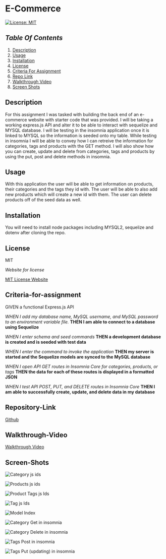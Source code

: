 # E-Commerce

[![License: MIT](https://img.shields.io/badge/License-MIT-yellow.svg)](https://opensource.org/licenses/MIT)

## _Table Of Contents_

1. [Description](#description)
2. [Usage](#usage)
3. [Installation](#installation)
4. [License](#license)
5. [Criteria For Assignment](#criteria-for-assignment)
6. [Repo Link](#repository-link)
7. [Walkthrough Video](#walkthrough-video)
8. [Screen Shots](#screen-shots)

## Description

For this assignment I was tasked with building the back end of an e-commerce website with starter code that was provided. I will be taking a working express.js API and alter it to be able to interact with sequelize and MYSQL database. I will be testing in the insomnia application once it is linked to MYSQL so the information is seeded onto my table. While testing in insomnia I will be able to convey how I can retreive the information for categories, tags and products with the GET method. I will also show how you can create, update and delete from categories, tags and products by using the put, post and delete methods in insomnia.

## Usage

With this application the user will be able to get information on products, their categories and the tags they id with. The user will be able to also add new products which will create a new id with them. The user can delete products off of the seed data as well.

## Installation

You will need to install node packages including MYSQL2, sequelize and dotenv after cloning the repo.

## License

MIT

_Website for license_

[MIT License Website](https://mit-license.org/)

## Criteria-for-assignment

GIVEN a functional Express.js API

*WHEN I add my database name, MySQL username, and MySQL password to an environment variable file.*
**THEN I am able to connect to a database using Sequelize**

*WHEN I enter schema and seed commands*
**THEN a development database is created and is seeded with test data**

*WHEN I enter the command to invoke the application*
**THEN my server is started and the Sequelize models are synced to the MySQL database**

*WHEN I open API GET routes in Insomnia Core for categories, products, or tags*
**THEN the data for each of these routes is displayed in a formatted JSON**

*WHEN I test API POST, PUT, and DELETE routes in Insomnia Core*
**THEN I am able to successfully create, update, and delete data in my database**

## Repository-Link

[Github](https://github.com/PintoDrop/ecom)

## Walkthrough-Video

[Walkthrough Video](https://drive.google.com/file/d/1Onvp4B3JpOADRyyo2HGvUZ_wXWc0wfPm/view)

## Screen-Shots

![Category js ids](./images/categoryjs.JPG)

![Products js ids](./images/productjs.JPG)

![Product Tags js Ids](./images/ProductTagjs.JPG)

![Tag js Ids](./images/Tagsjs.JPG)

![Model Index](./images/modelIndex.JPG)

![Category Get in insomnia](./images/catGets.JPG)

![Category Delete in insomnia](./images/catDelete.JPG)

![Tags Post in insomnia](./images/tagPost.JPG)

![Tags Put (updating) in insomnia](./images/tagPut(update).JPG)